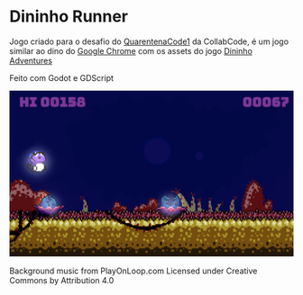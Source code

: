 # Dininho Runner

Jogo criado para o desafio do [QuarentenaCode1](https://habitica.com/challenges/4061635c-969d-4cca-ad13-bac68f691a51) da CollabCode, é um jogo similar ao dino do [Google Chrome](chrome://dino) com os assets do jogo [Dininho Adventures](https://store.steampowered.com/app/1230760/Dininho_Adventures/)

Feito com Godot e GDScript

![](./screenshot.png)

Background music from PlayOnLoop.com
Licensed under Creative Commons by Attribution 4.0